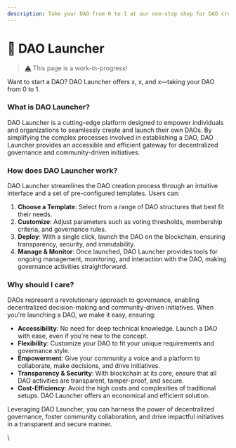 ```yaml
---
description: Take your DAO from 0 to 1 at our one-stop shop for DAO creation.
---
```


# 🚀 DAO Launcher

> [⚠️](https://emojipedia.org/warning) This page is a work-in-progress!

Want to start a DAO? DAO Launcher offers x, x, and x—taking your DAO from 0 to 1.

### What is DAO Launcher?

DAO Launcher is a cutting-edge platform designed to empower individuals and organizations to seamlessly create and launch their own DAOs. By simplifying the complex processes involved in establishing a DAO, DAO Launcher provides an accessible and efficient gateway for decentralized governance and community-driven initiatives.

### How does DAO Launcher work?

DAO Launcher streamlines the DAO creation process through an intuitive interface and a set of pre-configured templates. Users can:

1. **Choose a Template**: Select from a range of DAO structures that best fit their needs.
2. **Customize**: Adjust parameters such as voting thresholds, membership criteria, and governance rules.
3. **Deploy**: With a single click, launch the DAO on the blockchain, ensuring transparency, security, and immutability.
4. **Manage & Monitor**: Once launched, DAO Launcher provides tools for ongoing management, monitoring, and interaction with the DAO, making governance activities straightforward.

### Why should I care?

DAOs represent a revolutionary approach to governance, enabling decentralized decision-making and community-driven initiatives. When you're launching a DAO, we make it easy, ensuring:

* **Accessibility**: No need for deep technical knowledge. Launch a DAO with ease, even if you're new to the concept.
* **Flexibility**: Customize your DAO to fit your unique requirements and governance style.
* **Empowerment**: Give your community a voice and a platform to collaborate, make decisions, and drive initiatives.
* **Transparency & Security**: With blockchain at its core, ensure that all DAO activities are transparent, tamper-proof, and secure.
* **Cost-Efficiency**: Avoid the high costs and complexities of traditional setups. DAO Launcher offers an economical and efficient solution.

Leveraging DAO Launcher, you can harness the power of decentralized governance, foster community collaboration, and drive impactful initiatives in a transparent and secure manner.

\

